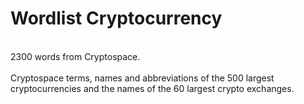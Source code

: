 # Wordlist Cryptocurrency
<br>
2300 words from Cryptospace.
<br>
<br>
Cryptospace terms, names and abbreviations of the 500 largest cryptocurrencies 
and the names of the 60 largest crypto exchanges.
